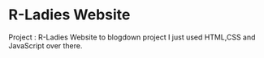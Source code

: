# R-Ladies Website
Project : R-Ladies Website to blogdown project
I just used HTML,CSS and JavaScript over there.
